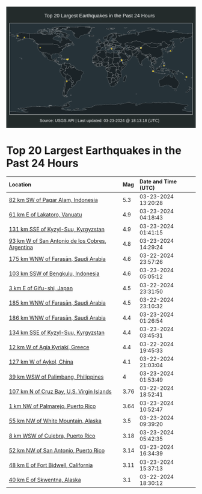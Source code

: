![Map](./map.png)

# Top 20 Largest Earthquakes in the Past 24 Hours

| Location | Mag | Date and Time (UTC) |
|:---|:---|:---|
| [82 km SW of Pagar Alam, Indonesia](https://earthquake.usgs.gov/earthquakes/eventpage/us6000mkqg) | 5.3 | 03-23-2024 13:20:28 |
| [61 km E of Lakatoro, Vanuatu](https://earthquake.usgs.gov/earthquakes/eventpage/us6000mknh) | 4.9 | 03-23-2024 04:18:43 |
| [131 km SSE of Kyzyl-Suu, Kyrgyzstan](https://earthquake.usgs.gov/earthquakes/eventpage/us6000mkmt) | 4.9 | 03-23-2024 01:41:15 |
| [93 km W of San Antonio de los Cobres, Argentina](https://earthquake.usgs.gov/earthquakes/eventpage/us6000mkrg) | 4.8 | 03-23-2024 14:29:24 |
| [175 km WNW of Farasān, Saudi Arabia](https://earthquake.usgs.gov/earthquakes/eventpage/us6000mkmh) | 4.6 | 03-22-2024 23:57:26 |
| [103 km SSW of Bengkulu, Indonesia](https://earthquake.usgs.gov/earthquakes/eventpage/us6000mknq) | 4.6 | 03-23-2024 05:05:12 |
| [3 km E of Gifu-shi, Japan](https://earthquake.usgs.gov/earthquakes/eventpage/us6000mkmf) | 4.5 | 03-22-2024 23:31:50 |
| [185 km WNW of Farasān, Saudi Arabia](https://earthquake.usgs.gov/earthquakes/eventpage/us6000mkly) | 4.5 | 03-22-2024 23:10:32 |
| [186 km WNW of Farasān, Saudi Arabia](https://earthquake.usgs.gov/earthquakes/eventpage/us6000mkms) | 4.4 | 03-23-2024 01:26:54 |
| [134 km SSE of Kyzyl-Suu, Kyrgyzstan](https://earthquake.usgs.gov/earthquakes/eventpage/us6000mknb) | 4.4 | 03-23-2024 03:45:31 |
| [12 km W of Agía Kyriakí, Greece](https://earthquake.usgs.gov/earthquakes/eventpage/us6000mkkw) | 4.4 | 03-22-2024 19:45:33 |
| [127 km W of Aykol, China](https://earthquake.usgs.gov/earthquakes/eventpage/us6000mkle) | 4.1 | 03-22-2024 21:03:04 |
| [39 km WSW of Palimbang, Philippines](https://earthquake.usgs.gov/earthquakes/eventpage/us6000mkmv) | 4 | 03-23-2024 01:53:49 |
| [107 km N of Cruz Bay, U.S. Virgin Islands](https://earthquake.usgs.gov/earthquakes/eventpage/pr2024082000) | 3.76 | 03-22-2024 18:52:41 |
| [1 km NW of Palmarejo, Puerto Rico](https://earthquake.usgs.gov/earthquakes/eventpage/pr2024083000) | 3.64 | 03-23-2024 10:52:47 |
| [55 km NW of White Mountain, Alaska](https://earthquake.usgs.gov/earthquakes/eventpage/ak0243tf73wg) | 3.5 | 03-23-2024 09:39:20 |
| [8 km WSW of Culebra, Puerto Rico](https://earthquake.usgs.gov/earthquakes/eventpage/pr71443693) | 3.18 | 03-23-2024 05:42:35 |
| [52 km NW of San Antonio, Puerto Rico](https://earthquake.usgs.gov/earthquakes/eventpage/pr71443733) | 3.14 | 03-23-2024 16:34:39 |
| [48 km E of Fort Bidwell, California](https://earthquake.usgs.gov/earthquakes/eventpage/uw61991856) | 3.11 | 03-23-2024 15:37:13 |
| [40 km E of Skwentna, Alaska](https://earthquake.usgs.gov/earthquakes/eventpage/ak0243rwypu2) | 3.1 | 03-22-2024 18:30:12 |
